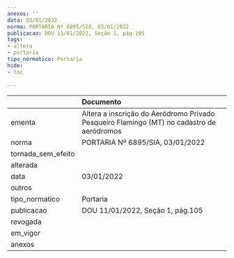```yaml
---
anexos: ''
data: 03/01/2022
norma: PORTARIA Nº 6895/SIA, 03/01/2022
publicacao: DOU 11/01/2022, Seção 1, pág.105
tags:
- altera
- portaria
tipo_normatico: Portaria
hide: 
- toc 
 
---
```


|                    | Documento                                                                                 |
|:-------------------|:------------------------------------------------------------------------------------------|
| ementa             | Altera a inscrição do Aeródromo Privado Pesqueiro Flamingo (MT) no cadastro de aeródromos |
| norma              | PORTARIA Nº 6895/SIA, 03/01/2022                                                          |
| tornada_sem_efeito |                                                                                           |
| alterada           |                                                                                           |
| data               | 03/01/2022                                                                                |
| outros             |                                                                                           |
| tipo_normatico     | Portaria                                                                                  |
| publicacao         | DOU 11/01/2022, Seção 1, pág.105                                                          |
| revogada           |                                                                                           |
| em_vigor           |                                                                                           |
| anexos             |                                                                                           |